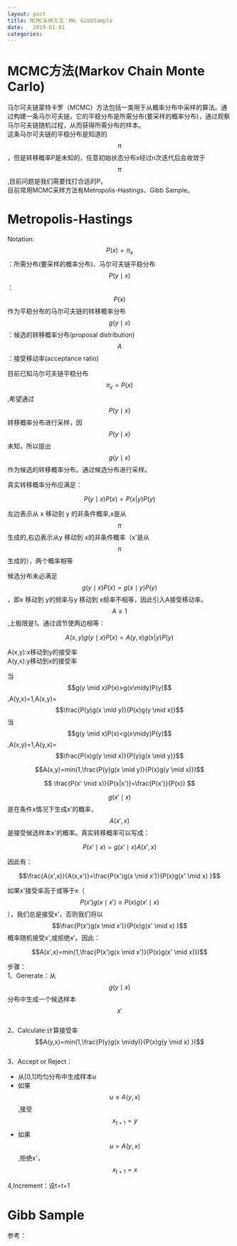 ```yaml
---
layout: post
title: MCMC采样方法：MH、GibbSample
date:   2019-01-01
categories: 
---
```


# MCMC方法(Markov Chain Monte Carlo)
马尔可夫链蒙特卡罗（MCMC）方法包括一类用于从概率分布中采样的算法。通过构建一条马尔可夫链，它的平稳分布是所需分布(要采样的概率分布)，通过观察马尔可夫链随机过程，从而获得所需分布的样本。    
这条马尔可夫链的平稳分布是知道的$$\pi$$，但是转移概率P是未知的，任意初始状态分布x经过n次迭代后会收敛于$$\pi$$,目前问题是我们需要找打合适的P。  
目前常用MCMC采样方法有Metropolis-Hastings、Gibb Sample。
# Metropolis-Hastings  
Notation:  
$$P(x)=\pi_{x}$$：所需分布(要采样的概率分布)、马尔可夫链平稳分布  
$$P(y \mid x)$$：$$P(x)$$作为平稳分布的马尔可夫链的转移概率分布  
$$g(y \mid x)$$：候选的转移概率分布(proposal distribution)  
$$A$$：接受移动率(acceptance ratio)  

目前已知马尔可夫链平稳分布$$\pi_{x}=P(x)$$,希望通过$$P(y \mid x)$$转移概率分布进行采样，因$$P(y \mid x)$$未知，所以提出$$g(y \mid x)$$作为候选的转移概率分布。通过候选分布进行采样。

真实转移概率分布应满足：  

$$P(y \mid x)P(x)=P(x|y)P(y)$$   

左边表示从 x 移动到 y 的非条件概率,x是从$$\pi$$生成的,右边表示从y 移动到 x的非条件概率（x'是从$$\pi$$生成的），两个概率相等   

候选分布未必满足$$g(y\mid x)P(x)=g(x\mid y)P(y)$$，即x 移动到 y的频率与y 移动到 x频率不相等，因此引入A接受移动率。$$A \le 1$$,上极限是1。通过调节使两边相等：  

$$A(x,y)g(y \mid x)P(x)=A(y,x)g(x|y)P(y)$$

A(x,y):x移动到y的接受率   
A(y,x):y移动到x的接受率   

当$$g(y \mid x)P(x)>g(x\midy)P(y)$$,A(y,x)=1,A(x,y)=$$\frac{P(y)g(x \mid y)}{P(x)g(y \mid x)}$$
当$$g(y \mid x)P(x)<g(x\midy)P(y)$$,A(x,y)=1,A(y,x)=$$\frac{P(x)g(y \mid x)}{P(y)g(x \mid y)}$$


$$A(x,y)=min(1,\frac{P(y)g(x \mid y)}{P(x)g(y \mid x)})$$










$$
\frac{P(x' \mid x)}{P(x|x')}=\frac{P(x')}{P(x)}
$$    

$$g(x'\mid x)$$是在条件x情况下生成x'的概率，$$A(x',x)$$是接受候选样本x'的概率。真实转移概率可以写成：   

$$P(x' \mid x)=g(x' \mid x)A(x',x)$$   

因此有：  

$$\frac{A(x',x)}{A(x,x')}=\frac{P(x')g(x \mid x')}{P(x)g(x' \mid x) }$$    

如果x'接受率高于或等于x（$$P(x')g(x \mid x') \ge P(x)g(x' \mid x)$$），我们总是接受x'，否则我们将以$$\frac{P(x')g(x \mid x')}{P(x)g(x' \mid x) }$$概率随机接受x',或拒绝x'。因此：  

$$A(x',x)=min(1,\frac{P(x')g(x \mid x')}{P(x)g(x' \mid x)})$$

步骤：  
1、Generate：从$$g(y\mid x)$$分布中生成一个候选样本$$x'$$    
2、Calculate:计算接受率$$A(y,x)=min(1,\frac{P(y)g(x \midy)}{P(x)g(y \mid x) })$$  
3、Accept or Reject：  
+ 从[0,1]均匀分布中生成样本u
+ 如果$$u \le A(y,x)$$,接受$$x_{t+1}=y$$
+ 如果$$u > A(y,x)$$,拒绝x'，$$x_{t+1}=x$$

4,Increment：设t=t+1




# Gibb Sample




参考：    
[](https://eml.berkeley.edu/reprints/misc/understanding.pdf)
